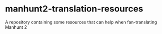 # manhunt2-translation-resources
A repository containing some resources that can help when fan-translating Manhunt 2
